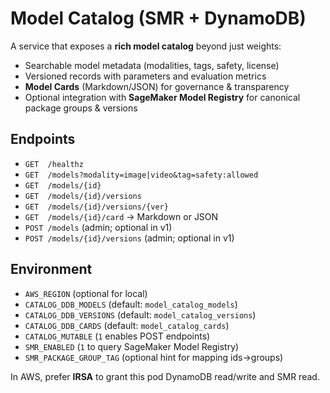 
# Model Catalog (SMR + DynamoDB)

A service that exposes a **rich model catalog** beyond just weights:
- Searchable model metadata (modalities, tags, safety, license)
- Versioned records with parameters and evaluation metrics
- **Model Cards** (Markdown/JSON) for governance & transparency
- Optional integration with **SageMaker Model Registry** for canonical
  package groups & versions

## Endpoints

- `GET  /healthz`
- `GET  /models?modality=image|video&tag=safety:allowed`
- `GET  /models/{id}`
- `GET  /models/{id}/versions`
- `GET  /models/{id}/versions/{ver}`
- `GET  /models/{id}/card`  → Markdown or JSON
- `POST /models` (admin; optional in v1)
- `POST /models/{id}/versions` (admin; optional in v1)

## Environment

- `AWS_REGION` (optional for local)
- `CATALOG_DDB_MODELS`   (default: `model_catalog_models`)
- `CATALOG_DDB_VERSIONS` (default: `model_catalog_versions`)
- `CATALOG_DDB_CARDS`    (default: `model_catalog_cards`)
- `CATALOG_MUTABLE`      (`1` enables POST endpoints)
- `SMR_ENABLED`          (`1` to query SageMaker Model Registry)
- `SMR_PACKAGE_GROUP_TAG` (optional hint for mapping ids→groups)

In AWS, prefer **IRSA** to grant this pod DynamoDB read/write and SMR read.
